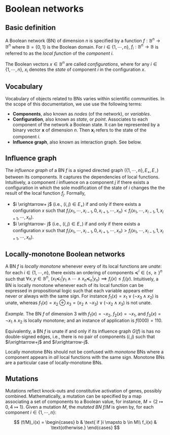 # Boolean networks

## Basic definition

A Boolean network (BN) of dimension $n$ is specified by a function $f: \mathbb B^n\to\mathbb B^n$ where $\mathbb B = \{0,1\}$ is the Boolean domain. For $i\in \{1,\cdots,n\}$, $f_i:\mathbb B^n\to\mathbb B$ is referred to as the *local function* of the *component* $i$.

The Boolean vectors $x\in\mathbb B^n$ are called *configurations*, where for any $i\in\{1,\cdots,n\}$, $x_i$ denotes the *state* of component $i$ in the configuration $x$.

## Vocabulary

Vocabulary of objects related to BNs varies within scientific communities. 
In the scope of this documentation, we use use the following terms:

- **Components**, also known as *nodes* (of the network), or *variables*.
- **Configuration**,  also known as *state*, or *point*.
    Associates to each component of the network a Boolean state.
    It can be represented by a binary vector $\mathbf x$ of dimension $n$. Then
    $\mathbf x_i$ refers to the state of the component $i$.
- **Influence graph**, also known as interaction graph. See below.

## Influence graph

The *influence graph* of a BN $f$ is a signed directed graph $(\{1,\cdots,n\}, E_+,E_-)$ between its components. It captures the dependencies of local functions.
Intuitively, a component $i$ influence on a component $j$ if there exists a
configuration in which the sole modification of the state of $i$ changes the the
result of the local function $f_j$.
Formally,
- $i \xrightarrow+ j$ (i.e., $(i,j)\in E_+$) if and only if there exists a configuration $x$ such that $f_i(x_1,\cdots,x_{i-1},0,x_{i+1},\cdots,x_n) < f_i(x_1,\cdots,x_{i-1},1,x_{i+1},\cdots,x_n)$.
- $i \xrightarrow- j$ (i.e., $(i,j)\in E_-$) if and only if there exists a configuration $x$ such that $f_i(x_1,\cdots,x_{i-1},0,x_{i+1},\cdots,x_n) > f_i(x_1,\cdots,x_{i-1},1,x_{i+1},\cdots,x_n)$.

## Locally-monotone Boolean networks

A BN $f$ is *locally monotone* whenever every of its local functions are *unate*: for each $i\in\{1,\cdots,n\}$, there exists an ordering of components $\preceq^i\in \{\leq, \geq\}^n$ such that $\forall x,y\in \mathbb B^n$, $(x_1\preceq^i_1 y_1 \wedge \cdots \land x_n\preceq^i_n y_n) \implies f_i(x) \leq f_i(y)$. Intuitively, a BN is locally monotone whenever each of its local function can be expressed in propositional logic such that each variable appears either never or always with the same sign. For instance $f_1(x) = x_1\vee (\neg x_3 \wedge x_2)$ is unate, whereas $f_1(x) = x_2 \oplus x_3 = (x_2\wedge\neg x_3)\vee (\neg x_2\wedge x_3)$ is not unate.

*Example.* The BN $f$ of dimension $3$ with $f_1(x)=\neg x_2$, $f_2(x)=\neg x_1$, and $f_3(x) = \neg x_1\wedge x_2$ is locally monotone; and an instance of application is $f(000)=110$.

Equivalently, a BN $f$ is unate if and only if its influence graph $G(f)$ is has
no double-signed edges, i.e., there is no pair of components $(i,j)$ such that
$i\xrightarrow+j$ and $i\xrightarrow-j$.

Locally monotone BNs should not be confused with *monotone* BNs where a component appears in *all* local functions with the same sign. Monotone BNs are a particular case of locally-monotone BNs.

## Mutations

Mutations reflect knock-outs and constitutive activation of genes, possibly combined.
Mathematically, a mutation can be specified by a map associating a set of components to a Boolean value, for instance, $M = \{ 2 \mapsto 0, 4 \mapsto 1\}$. Given a mutation $M$, the *mutated BN* $f/M$ is given by, for each component $i\in \{1,\cdots,n\}$:

$$
(f/M)_i(x) = \begin{cases}
b & \text{ if }i \mapsto b \in M\\
f_i(x) & \text{otherwise.}
\end{cases}
$$
